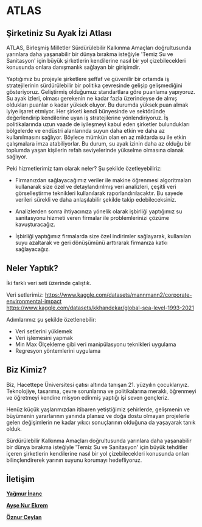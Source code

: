 # ATLAS 
## Şirketiniz Su Ayak İzi Atlası

ATLAS, Birleşmiş Milletler Sürdürülebilir Kalkınma Amaçları doğrultusunda yarınlara daha yaşanabilir bir dünya bırakma isteğiyle 'Temiz Su ve Sanitasyon' için büyük şirketlerin kendilerine nasıl bir yol çizebilecekleri konusunda onlara danışmanlık sağlayan bir girişimdir. 

Yaptığımız bu projeyle şirketlere şeffaf ve güvenilir bir ortamda iş stratejilerinin sürdürülebilir bir politika çevresinde gelişip gelişmediğini gösteriyoruz. Geliştirmiş olduğumuz standartlara göre puanlama yapıyoruz. Su ayak izleri, olması gerekenin ne kadar fazla üzerindeyse de almış oldukları puanlar o kadar yüksek oluyor. Bu durumda yüksek puan almak iyiye işaret etmiyor. Her şirketi kendi bünyesinde ve sektöründe değerlendirip kendilerine uyan iş stratejilerine yönlendiriyoruz. İş politikalarında uzun vaade de iyileşmeyi kabul eden şirketler bulundukları bölgelerde ve endüstri alanlarında suyun daha etkin ve daha az kullanılmasını sağlıyor. Böylece mümkün olan en az miktarda su ile etkin çalışmalara imza atabiliyorlar. Bu durum, su ayak izinin daha az olduğu bir toplumda yaşan kişilerin refah seviyelerinde yükselme olmasına olanak sağlıyor.

Peki hizmetlerimiz tam olarak neler? Şu şekilde özetleyebiliriz: 

- Firmanızdan sağlayacağımız veriler ile makine öğrenmesi algoritmaları kullanarak size özel ve detaylandırılmış veri analizleri, çeşitli veri görselleştirme teknikleri kullanılarak raporlandırılacaktır. Bu sayede verileri sürekli ve daha anlaşılabilir şekilde takip edebileceksiniz.

- Analizlerden sonra ihtiyacınıza yönelik olarak işbirliği yaptığımız su sanitasyonu hizmeti veren firmalar ile problemlerinizi çözüme kavuşturacağız. ​

- İşbirliği yaptığımız firmalarda size özel indirimler sağlayarak, kullanılan suyu azaltarak ve geri dönüşümünü arttırarak firmanıza katkı sağlayacağız.

## Neler Yaptık? 

İki farklı veri seti üzerinde çalıştık. 

Veri setlerimiz: https://www.kaggle.com/datasets/mannmann2/corporate-environmental-impact
https://www.kaggle.com/datasets/kkhandekar/global-sea-level-1993-2021

 Adımlarımız şu şekilde özetlenebilir:
- Veri setlerini yüklemek
- Veri işlemesini yapmak 
- Min Max Ölçekleme gibi veri manipülasyonu teknikleri uygulama
- Regresyon yöntemlerini uygulama 

## Biz Kimiz?

Biz, Hacettepe Üniversitesi çatısı altında tanışan 21. yüzyılın çocuklarıyız. Teknolojiye, tasarıma, çevre sorunlarına ve politikalarına meraklı, öğrenmeyi ve öğretmeyi kendine misyon edinmiş yaptığı işi seven gençleriz. 

Henüz küçük yaşlarımızdan itibaren yetiştiğimiz şehirlerde, gelişmenin ve büyümenin yararlarının yanında plansız ve doğa dostu olmayan projelerle gelen değişimlerin ne kadar yıkıcı sonuçlarının olduğuna da yaşayarak tanık olduk. 

Sürdürülebilir Kalkınma Amaçları doğrultusunda yarınlara daha yaşanabilir bir dünya bırakma isteğiyle 'Temiz Su ve Sanitasyon' için büyük tehditler içeren şirketlerin kendilerine nasıl bir yol çizebilecekleri konusunda onları bilinçlendirerek yarının suyunu korumayı hedefliyoruz.

## İletişim

[__Yağmur İnanç__](https://www.linkedin.com/in/yagmurinanc/)

[__Ayşe Nur Ekrem__](https://www.linkedin.com/in/ayse-nur-ekrem/)

[__Öznur Ceylan__](https://www.linkedin.com/in/%C3%B6znur-ceylan-3ba6151b8/)
